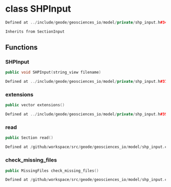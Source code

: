 # class SHPInput

```cpp
Defined at ../include/geode/geosciences_io/model/private/shp_input.h#34
```

```cpp
Inherits from SectionInput
```



## Functions

### SHPInput

```cpp
public void SHPInput(string_view filename)
```

```cpp
Defined at ../include/geode/geosciences_io/model/private/shp_input.h#37
```

### extensions

```cpp
public vector extensions()
```

```cpp
Defined at ../include/geode/geosciences_io/model/private/shp_input.h#39
```

### read

```cpp
public Section read()
```

```cpp
Defined at /github/workspace/src/geode/geosciences_io/model/shp_input.cpp#244
```

### check_missing_files

```cpp
public MissingFiles check_missing_files()
```

```cpp
Defined at /github/workspace/src/geode/geosciences_io/model/shp_input.cpp#252
```



